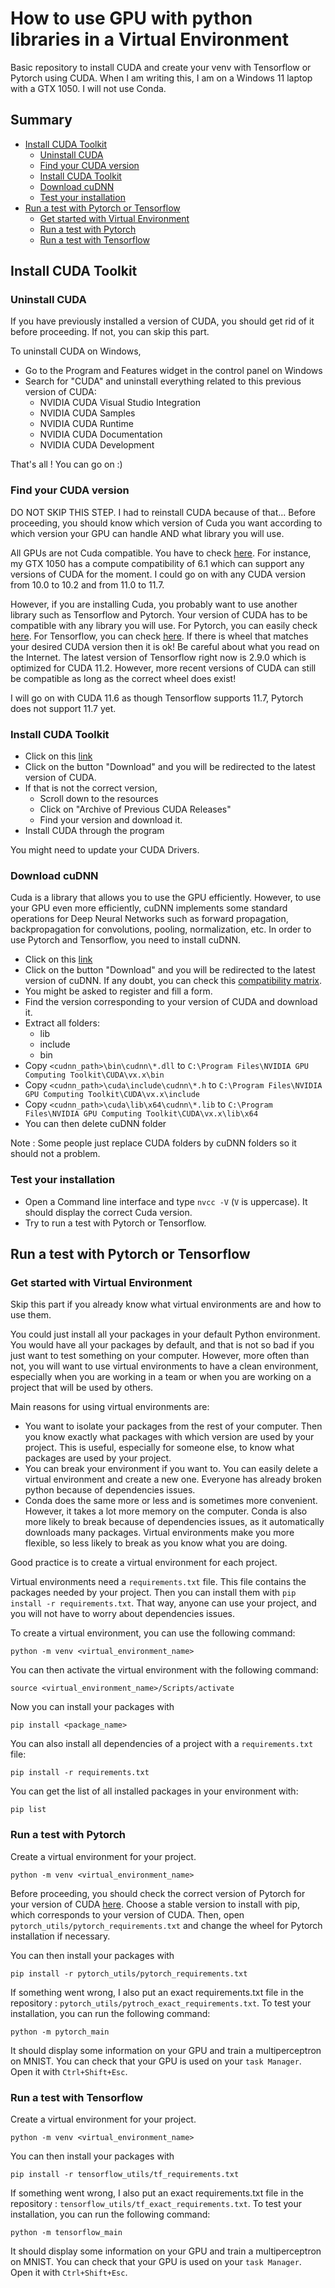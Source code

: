 # How to use GPU with python libraries in a Virtual Environment

Basic repository to install CUDA and create your venv with Tensorflow or Pytorch using CUDA. When I am writing this, I am on a Windows 11 laptop with a GTX 1050. I will not use Conda.

## Summary

- [Install CUDA Toolkit](#install-cuda-toolkit)
  - [Uninstall CUDA](#uninstall-cuda)
  - [Find your CUDA version](#find-your-cuda-version)
  - [Install CUDA Toolkit](#install-cuda-toolkit)
  - [Download cuDNN](#download-cudnn)
  - [Test your installation](#test-your-installation)
- [Run a test with Pytorch or Tensorflow](#run-a-test-with-pytorch-or-tensorflow)
  - [Get started with Virtual Environment](#get-started-with-virtual-environment)
  - [Run a test with Pytorch](#run-a-test-with-pytorch)
  - [Run a test with Tensorflow](#run-a-test-with-tensorflow)

## Install CUDA Toolkit

### Uninstall CUDA

If you have previously installed a version of CUDA, you should get rid of it before proceeding. If not, you can skip this part.

To uninstall CUDA on Windows,

- Go to the Program and Features widget in the control panel on Windows
- Search for "CUDA" and uninstall everything related to this previous version of CUDA:
  - NVIDIA CUDA Visual Studio Integration
  - NVIDIA CUDA Samples
  - NVIDIA CUDA Runtime
  - NVIDIA CUDA Documentation
  - NVIDIA CUDA Development

That's all ! You can go on :)

### Find your CUDA version

DO NOT SKIP THIS STEP. I had to reinstall CUDA because of that... Before proceeding, you should know which version of Cuda you want according to which version your GPU can handle AND what library you will use.

All GPUs are not Cuda compatible. You have to check [here](https://en.wikipedia.org/wiki/CUDA#GPUs_supported). For instance, my GTX 1050 has a compute compatibility of 6.1 which can support any versions of CUDA for the moment. I could go on with any CUDA version from 10.0 to 10.2 and from 11.0 to 11.7.

However, if you are installing Cuda, you probably want to use another library such as Tensorflow and Pytorch. Your version of CUDA has to be compatible with any library you will use.
For Pytorch, you can easily check [here](https://pytorch.org/get-started/locally/).
For Tensorflow, you can check [here](https://docs.nvidia.com/deeplearning/frameworks/tensorflow-wheel-release-notes/overview.html#overview). If there is wheel that matches your desired CUDA version then it is ok! Be careful about what you read on the Internet. The latest version of Tensorflow right now is 2.9.0 which is optimized for CUDA 11.2. However, more recent versions of CUDA can still be compatible as long as the correct wheel does exist!

I will go on with CUDA 11.6 as though Tensorflow supports 11.7, Pytorch does not support 11.7 yet.

### Install CUDA Toolkit

- Click on this [link](https://developer.nvidia.com/cuda-toolkit)
- Click on the button "Download" and you will be redirected to the latest version of CUDA.
- If that is not the correct version,
  - Scroll down to the resources
  - Click on "Archive of Previous CUDA Releases"
  - Find your version and download it.
- Install CUDA through the program

You might need to update your CUDA Drivers.

### Download cuDNN

Cuda is a library that allows you to use the GPU efficiently. However, to use your GPU even more efficiently, cuDNN implements some standard operations for Deep Neural Networks such as forward propagation, backpropagation for convolutions, pooling, normalization, etc. In order to use Pytorch and Tensorflow, you need to install cuDNN.

- Click on this [link](https://developer.nvidia.com/cudnn)
- Click on the button "Download" and you will be redirected to the latest version of cuDNN. If any doubt, you can check this [compatibility matrix](https://docs.nvidia.com/deeplearning/cudnn/support-matrix/index.html).
- You might be asked to register and fill a form.
- Find the version corresponding to your version of CUDA and download it.
- Extract all folders:
  - lib
  - include
  - bin
- Copy `<cudnn_path>\bin\cudnn\*.dll` to `C:\Program Files\NVIDIA GPU Computing Toolkit\CUDA\vx.x\bin`
- Copy `<cudnn_path>\cuda\include\cudnn\*.h` to `C:\Program Files\NVIDIA GPU Computing Toolkit\CUDA\vx.x\include`
- Copy `<cudnn_path>\cuda\lib\x64\cudnn\*.lib` to `C:\Program Files\NVIDIA GPU Computing Toolkit\CUDA\vx.x\lib\x64`
- You can then delete cuDNN folder

Note : Some people just replace CUDA folders by cuDNN folders so it should not a problem.

### Test your installation

- Open a Command line interface and type `nvcc -V` (`V` is uppercase). It should display the correct Cuda version.
- Try to run a test with Pytorch or Tensorflow.

## Run a test with Pytorch or Tensorflow

### Get started with Virtual Environment

Skip this part if you already know what virtual environments are and how to use them.

You could just install all your packages in your default Python environment. You would have all your packages by default, and that is not so bad if you just want to test something on your computer. However, more often than not, you will want to use virtual environments to have a clean environment, especially when you are working in a team or when you are working on a project that will be used by others.

Main reasons for using virtual environments are:

- You want to isolate your packages from the rest of your computer. Then you know exactly what packages with which version are used by your project. This is useful, especially for someone else, to know what packages are used by your project.
- You can break your environment if you want to. You can easily delete a virtual environment and create a new one. Everyone has already broken python because of dependencies issues.
- Conda does the same more or less and is sometimes more convenient. However, it takes a lot more memory on the computer. Conda is also more likely to break because of dependencies issues, as it automatically downloads many packages. Virtual environments make you more flexible, so less likely to break as you know what you are doing.

Good practice is to create a virtual environment for each project.

Virtual environments need a `requirements.txt` file. This file contains the packages needed by your project. Then you can install them with `pip install -r requirements.txt`. That way, anyone can use your project, and you will not have to worry about dependencies issues.

To create a virtual environment, you can use the following command:

```
python -m venv <virtual_environment_name>
```

You can then activate the virtual environment with the following command:

```
source <virtual_environment_name>/Scripts/activate
```

Now you can install your packages with

```
pip install <package_name>
```

You can also install all dependencies of a project with a `requirements.txt` file:

```
pip install -r requirements.txt
```

You can get the list of all installed packages in your environment with:

```
pip list
```

### Run a test with Pytorch

Create a virtual environment for your project.

```
python -m venv <virtual_environment_name>
```

Before proceeding, you should check the correct version of Pytorch for your version of CUDA [here](https://pytorch.org/get-started/locally/). Choose a stable version to install with pip, which corresponds to your version of CUDA. Then, open `pytorch_utils/pytorch_requirements.txt` and change the wheel for Pytorch installation if necessary.

You can then install your packages with

```
pip install -r pytorch_utils/pytorch_requirements.txt
```

If something went wrong, I also put an exact requirements.txt file in the repository : `pytorch_utils/pytroch_exact_requirements.txt`.
To test your installation, you can run the following command:

```
python -m pytorch_main
```

It should display some information on your GPU and train a multiperceptron on MNIST. You can check that your GPU is used on your `task Manager`. Open it with `Ctrl+Shift+Esc`.

### Run a test with Tensorflow

Create a virtual environment for your project.

```
python -m venv <virtual_environment_name>
```

You can then install your packages with

```
pip install -r tensorflow_utils/tf_requirements.txt
```

If something went wrong, I also put an exact requirements.txt file in the repository : `tensorflow_utils/tf_exact_requirements.txt`.
To test your installation, you can run the following command:

```
python -m tensorflow_main
```

It should display some information on your GPU and train a multiperceptron on MNIST. You can check that your GPU is used on your `task Manager`. Open it with `Ctrl+Shift+Esc`.
